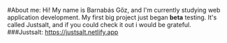 #About me:
Hi! My name is Barnabás Gőz, and I'm currently studying web application development. My first big project just began **beta** testing. It's called Justsalt, and if you could check it out i would be grateful. 
###Justsalt: https://justsalt.netlify.app

<!---
barnabasgoz/barnabasgoz is a ✨ special ✨ repository because its `README.md` (this file) appears on your GitHub profile.
You can click the Preview link to take a look at your changes.
--->
